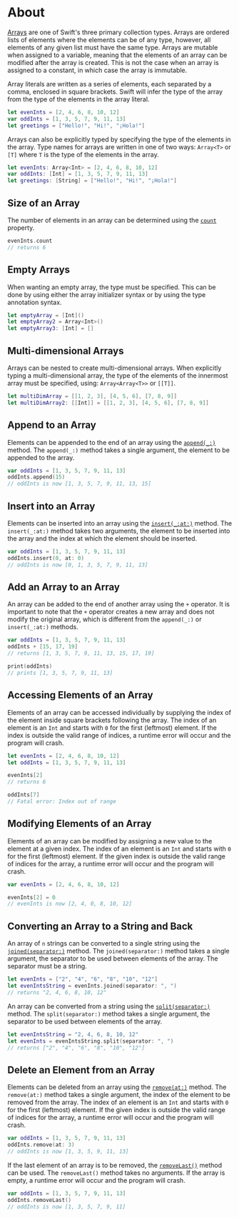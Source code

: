 # About

[Arrays][array] are one of Swift's three primary collection types.
Arrays are ordered lists of elements where the elements can be of any type, however, all elements of any given list must have the same type.
Arrays are mutable when assigned to a variable, meaning that the elements of an array can be modified after the array is created.
This is not the case when an array is assigned to a constant, in which case the array is immutable.

Array literals are written as a series of elements, each separated by a comma, enclosed in square brackets.
Swift will infer the type of the array from the type of the elements in the array literal.

```swift
let evenInts = [2, 4, 6, 8, 10, 12]
var oddInts = [1, 3, 5, 7, 9, 11, 13]
let greetings = ["Hello!", "Hi!", "¡Hola!"]
```

Arrays can also be explicitly typed by specifying the type of the elements in the array.
Type names for arrays are written in one of two ways: `Array<T>` or `[T]` where `T` is the type of the elements in the array.

```swift
let evenInts: Array<Int> = [2, 4, 6, 8, 10, 12]
var oddInts: [Int] = [1, 3, 5, 7, 9, 11, 13]
let greetings: [String] = ["Hello!", "Hi!", "¡Hola!"]
```

## Size of an Array

The number of elements in an array can be determined using the [`count`][count] property.

```swift
evenInts.count
// returns 6
```

## Empty Arrays

When wanting an empty array, the type must be specified.
This can be done by using either the array initializer syntax or by using the type annotation syntax.

```swift
let emptyArray = [Int]()
let emptyArray2 = Array<Int>()
let emptyArray3: [Int] = []
```

## Multi-dimensional Arrays

Arrays can be nested to create multi-dimensional arrays.
When explicitly typing a multi-dimensional array, the type of the elements of the innermost array must be specified, using: `Array<Array<T>>` or `[[T]]`.

```swift
let multiDimArray = [[1, 2, 3], [4, 5, 6], [7, 8, 9]]
let multiDimArray2: [[Int]] = [[1, 2, 3], [4, 5, 6], [7, 8, 9]]
```

## Append to an Array

Elements can be appended to the end of an array using the [`append(_:)`][append] method.
The `append(_:)` method takes a single argument, the element to be appended to the array.

```swift
var oddInts = [1, 3, 5, 7, 9, 11, 13]
oddInts.append(15)
// oddInts is now [1, 3, 5, 7, 9, 11, 13, 15]
```

## Insert into an Array

Elements can be inserted into an array using the [`insert(_:at:)`][insert] method.
The `insert(_:at:)` method takes two arguments, the element to be inserted into the array and the index at which the element should be inserted.

```swift
var oddInts = [1, 3, 5, 7, 9, 11, 13]
oddInts.insert(0, at: 0)
// oddInts is now [0, 1, 3, 5, 7, 9, 11, 13]
```

## Add an Array to an Array

An array can be added to the end of another array using the `+` operator.
It is important to note that the `+` operator creates a new array and does not modify the original array, which is different from the `append(_:)` or `insert(_:at:)` methods.

```swift
var oddInts = [1, 3, 5, 7, 9, 11, 13]
oddInts + [15, 17, 19]
// returns [1, 3, 5, 7, 9, 11, 13, 15, 17, 19]

print(oddInts)
// prints [1, 3, 5, 7, 9, 11, 13]
```

## Accessing Elements of an Array

Elements of an array can be accessed individually by supplying the index of the element inside square brackets following the array.
The index of an element is an `Int` and starts with `0` for the first (leftmost) element.
If the index is outside the valid range of indices, a runtime error will occur and the program will crash.

```swift
let evenInts = [2, 4, 6, 8, 10, 12]
let oddInts = [1, 3, 5, 7, 9, 11, 13]

evenInts[2]
// returns 6

oddInts[7]
// Fatal error: Index out of range
```

## Modifying Elements of an Array

Elements of an array can be modified by assigning a new value to the element at a given index.
The index of an element is an `Int` and starts with `0` for the first (leftmost) element.
If the given index is outside the valid range of indices for the array, a runtime error will occur and the program will crash.

```swift
var evenInts = [2, 4, 6, 8, 10, 12]

evenInts[2] = 0
// evenInts is now [2, 4, 0, 8, 10, 12]
```

## Converting an Array to a String and Back

An array of `n` strings can be converted to a single string using the [`joined(separator:)`][joined] method.
The `joined(separator:)` method takes a single argument, the separator to be used between elements of the array.
The separator must be a string.

```swift
let evenInts = ["2", "4", "6", "8", "10", "12"]
let evenIntsString = evenInts.joined(separator: ", ")
// returns "2, 4, 6, 8, 10, 12"
```

An array can be converted from a string using the [`split(separator:)`][split] method.
The `split(separator:)` method takes a single argument, the separator to be used between elements of the array.

```swift
let evenIntsString = "2, 4, 6, 8, 10, 12"
let evenInts = evenIntsString.split(separator: ", ")
// returns ["2", "4", "6", "8", "10", "12"]
```

## Delete an Element from an Array

Elements can be deleted from an array using the [`remove(at:)`][remove] method.
The `remove(at:)` method takes a single argument, the index of the element to be removed from the array.
The index of an element is an `Int` and starts with `0` for the first (leftmost) element.
If the given index is outside the valid range of indices for the array, a runtime error will occur and the program will crash.

```swift
var oddInts = [1, 3, 5, 7, 9, 11, 13]
oddInts.remove(at: 3)
// oddInts is now [1, 3, 5, 9, 11, 13]
```

If the last element of an array is to be removed, the [`removeLast()`][removeLast] method can be used.
The `removeLast()` method takes no arguments.
If the array is empty, a runtime error will occur and the program will crash.

```swift
var oddInts = [1, 3, 5, 7, 9, 11, 13]
oddInts.removeLast()
// oddInts is now [1, 3, 5, 7, 9, 11]
```

[array]: https://developer.apple.com/documentation/swift/array
[count]: https://developer.apple.com/documentation/swift/array/count
[insert]: https://developer.apple.com/documentation/swift/array/insert(_:at:)-3erb3
[remove]: https://developer.apple.com/documentation/swift/array/remove(at:)-1p2pj
[removeLast]: https://developer.apple.com/documentation/swift/array/removelast()
[append]: https://developer.apple.com/documentation/swift/array/append(_:)-1ytnt
[joined]: https://developer.apple.com/documentation/swift/array/joined(separator:)-5do1g
[split]: https://developer.apple.com/documentation/swift/string/2894564-split
